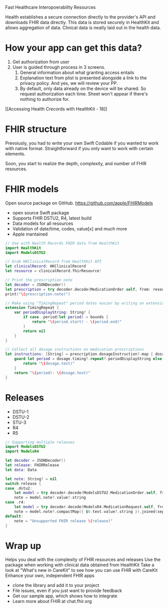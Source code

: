 Fast Healthcare Interopoerability Resources

Health establishes a secure connection directly to the provider's API and downloads FHIR data directly.
This data is stored securely in HealthKit and allows aggregation of data.
Clinical data is neatly laid out in the health data.

# How your app can get this data?

1.  Get authorization from user
2.  User is guided through process in 3 screens.
	1.  General information about what granting access entails
	2.  Explanation text from plist is presented alongside a link to the privacy policy.  And yes, we will review your PP.
	3.  By default, only data already on the device will be shared.  So request authorization each time.  Sheet won't appear if there's nothing to authorize for.

[[Accessing Health Crecords with HealthKit - 18]]

# FHIR structure
Prevoiusly, you had to write your own Swift Codable if you wanted to work with native format.
Straightforward if you only want to work with certain elements.

Soon, you start to realize the depth, complexity, and number of FHIR resources.

# FHIR models
Open source package on GitHub.
https://github.com/apple/FHIRModels
 * open source Swift package
 * Supports FHIR DSTU2, R4, latest build
 * Data models for all resources
 * Validation of date/time, codes, value\[x] and much more
 * Apple mantained

```swift
// Use with Health Records FHIR data from HealthKit
import HealthKit
import ModelsDSTU2

// Grab HKClinicalRecord from HealthKit API
let clinicalRecord: HKClinicalRecord
let resource = clinicalRecord.fhirResource!

// Print the prescription note
let decoder = JSONDecoder()
let prescription = try decoder.decode(MedicationOrder.self, from: resource.data)
print("\(prescription.note)")
```

```swift
// Make using "TimingRepeat" period dates easier by writing an extension
extension TimingRepeat {
    var periodDisplayString: String? {
        if case .period(let period) = bounds {
            return "\(period.start) - \(period.end)"
        }
        return nil
    }
}

// Collect all dosage instructions on medication prescriptions
let instructions: [String] = prescription.dosageInstruction?.map { dosage in
    guard let period = dosage.timing?.repeat?.periodDisplayString else {
        return "\(dosage.text)"
    }
    return "\(period): \(dosage.text)"
}
```

# Releases
* DSTU-1
* DSTU-2
* STU-3
* R4
* R5

```swift
// Supporting multiple releases
import ModelsDSTU2
import ModelsR4

let decoder = JSONDecoder()
let release: FHIRRelease
let data: Data

let note: String? = nil
switch release {
case .dstu2:
    let model = try decoder.decode(ModelsDSTU2.MedicationOrder.self, from: data)
    note = model.note?.value?.string
case .r4:
    let model = try decoder.decode(ModelsR4.MedicationRequest.self, from: data)
    note = model.note?.compactMap({ $0.text.value?.string }).joined(separator: "\n")
default:
    note = "Unsupported FHIR release \(release)"
}
```

# Wrap up
Helps you deal with the complexity of FHIR resources and releases
Use the package when working with clinical data obtained from HealthKit
Take a look at "What's new in CareKit" to see how you can use FHIR with CareKit
Enhance your own, independent FHIR apps

* clone the library and add it to your project
* File issues, even if you just want to provide feedback
* Get our sample app, which shows how to integrate
* Learn more about FHIR at chat.fhir.org

